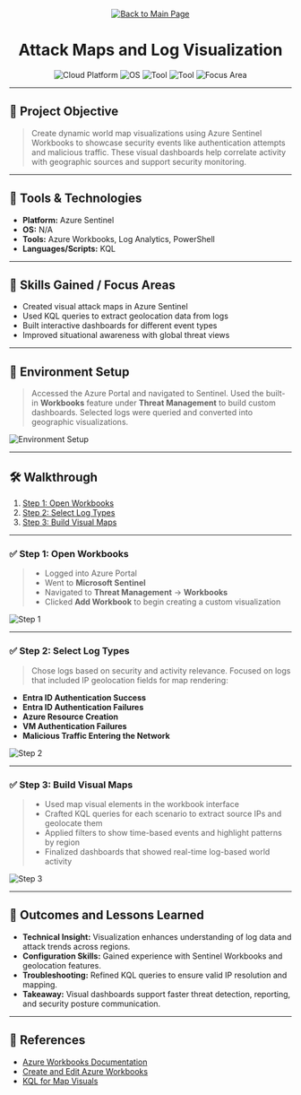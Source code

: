 <p align="center">
  <a href="https://github.com/Samuel-Cavada" target="_blank">
    <img src="https://img.shields.io/badge/Back_to_Main_Page-000000?style=for-the-badge&logo=github&logoColor=white" alt="Back to Main Page"/>
  </a>
</p>

<h1 align="center">Attack Maps and Log Visualization</h1>

<p align="center">
  <img src="https://img.shields.io/badge/Platform-Azure%20Sentinel-0078D4?style=for-the-badge&logo=microsoftazure&logoColor=white" alt="Cloud Platform" />
  <img src="https://img.shields.io/badge/OS-N/A-0078D6?style=for-the-badge&logo=windows&logoColor=white" alt="OS" />
  <img src="https://img.shields.io/badge/Tool-Azure%20Workbooks-00B388?style=for-the-badge&logo=microsoftazure&logoColor=white" alt="Tool" />
  <img src="https://img.shields.io/badge/Tool-PowerShell-2C5EA8?style=for-the-badge&logo=powershell&logoColor=white" alt="Tool" />
  <img src="https://img.shields.io/badge/Focus-Log%20Visualization-orange?style=for-the-badge" alt="Focus Area" />
</p>

---

## 📌 Project Objective
> Create dynamic world map visualizations using Azure Sentinel Workbooks to showcase security events like authentication attempts and malicious traffic. These visual dashboards help correlate activity with geographic sources and support security monitoring.

---

## 🧰 Tools & Technologies
- **Platform:** Azure Sentinel
- **OS:** N/A
- **Tools:** Azure Workbooks, Log Analytics, PowerShell
- **Languages/Scripts:** KQL

---

## 🧠 Skills Gained / Focus Areas
- Created visual attack maps in Azure Sentinel
- Used KQL queries to extract geolocation data from logs
- Built interactive dashboards for different event types
- Improved situational awareness with global threat views

---

## 🧪 Environment Setup
> Accessed the Azure Portal and navigated to Sentinel. Used the built-in **Workbooks** feature under **Threat Management** to build custom dashboards. Selected logs were queried and converted into geographic visualizations.

![Environment Setup](assets/images/setup.jpg)

---

## 🛠️ Walkthrough
1. [Step 1: Open Workbooks](#step-1-open-workbooks)
2. [Step 2: Select Log Types](#step-2-select-log-types)
3. [Step 3: Build Visual Maps](#step-3-build-visual-maps)

---

### ✅ Step 1: Open Workbooks
> - Logged into Azure Portal  
> - Went to **Microsoft Sentinel**  
> - Navigated to **Threat Management** → **Workbooks**  
> - Clicked **Add Workbook** to begin creating a custom visualization

![Step 1](assets/images/step1.jpg)

---

### ✅ Step 2: Select Log Types
> Chose logs based on security and activity relevance. Focused on logs that included IP geolocation fields for map rendering:

- **Entra ID Authentication Success**
- **Entra ID Authentication Failures**
- **Azure Resource Creation**
- **VM Authentication Failures**
- **Malicious Traffic Entering the Network**

![Step 2](assets/images/step2.jpg)

---

### ✅ Step 3: Build Visual Maps
> - Used map visual elements in the workbook interface  
> - Crafted KQL queries for each scenario to extract source IPs and geolocate them  
> - Applied filters to show time-based events and highlight patterns by region  
> - Finalized dashboards that showed real-time log-based world activity

![Step 3](assets/images/step3.jpg)

---

## 📝 Outcomes and Lessons Learned
- **Technical Insight:** Visualization enhances understanding of log data and attack trends across regions.
- **Configuration Skills:** Gained experience with Sentinel Workbooks and geolocation features.
- **Troubleshooting:** Refined KQL queries to ensure valid IP resolution and mapping.
- **Takeaway:** Visual dashboards support faster threat detection, reporting, and security posture communication.

---

## 📎 References
- [Azure Workbooks Documentation](https://learn.microsoft.com/en-us/azure/azure-monitor/workbooks-overview)
- [Create and Edit Azure Workbooks](https://learn.microsoft.com/en-us/azure/sentinel/tutorial-monitor-your-data)
- [KQL for Map Visuals](https://learn.microsoft.com/en-us/azure/azure-monitor/logs/log-analytics-tutorial)
